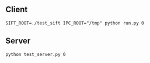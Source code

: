 ## Client

```
SIFT_ROOT=./test_sift IPC_ROOT="/tmp" python run.py 0
```

## Server

```
python test_server.py 0
````


